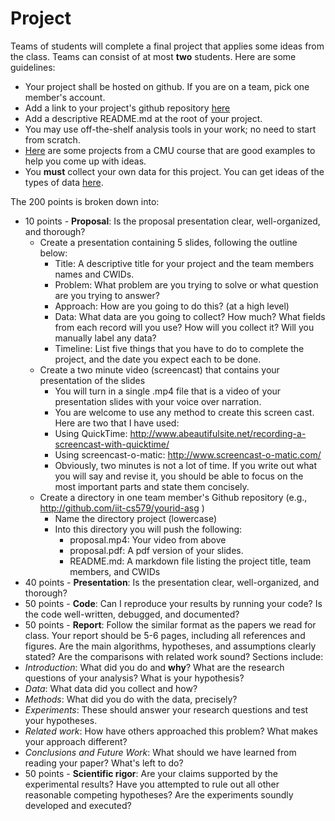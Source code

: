 # Project

Teams of students will complete a final project that applies some ideas from the class. Teams can consist of at most **two** students. Here are some guidelines:

- Your project shall be hosted on github. If you are on a team, pick one member's account.
- Add a link to your project's github repository [here](https://github.com/iit-cs579/main/wiki/Project-Teams)
- Add a descriptive README.md at the root of your project.
- You may use off-the-shelf analysis tools in your work; no need to start from scratch.
- [Here](http://curtis.ml.cmu.edu/w/courses/index.php/Social_Media_Analysis_10-802_in_Fall_2012#Sample_Projects) are some projects from a CMU course that are good examples to help you come up with ideas.
- You **must** collect your own data for this project. You can get ideas of the types of data [here](https://github.com/aronwc/mlsm/wiki/Data).

The 200 points is broken down into:
- 10 points - **Proposal**: Is the proposal presentation clear, well-organized, and thorough?
  - Create a presentation containing 5 slides, following the outline below:
    - Title: A descriptive title for your project and the team members names and CWIDs.
    - Problem: What problem are you trying to solve or what question are you trying to answer?
    - Approach: How are you going to do this? (at a high level)
    - Data: What data are you going to collect? How much? What fields from each record will you use? How will you collect it? Will you manually label any data?
    - Timeline: List five things that you have to do to complete the project, and the date you expect each to be done.
  - Create a two minute video (screencast) that contains your presentation of the slides
    - You will turn in a single .mp4 file that is a video of your presentation slides with your voice over narration.
    - You are welcome to use any method to create this screen cast. Here are two that I have used:
    - Using QuickTime: http://www.abeautifulsite.net/recording-a-screencast-with-quicktime/
    - Using screencast-o-matic: http://www.screencast-o-matic.com/
    - Obviously, two minutes is not a lot of time. If you write out what you will say and revise it, you should be able to focus on the most important parts and state them concisely.
  - Create a directory in one team member's Github repository (e.g., http://github.com/iit-cs579/yourid-asg )
    - Name the directory project (lowercase)
    - Into this directory you will push the following:
      - proposal.mp4: Your video from above
      - proposal.pdf: A pdf version of your slides.
      - README.md: A markdown file listing the project title, team members, and CWIDs
-  40 points - **Presentation**: Is the presentation clear, well-organized, and thorough?
-  50 points - **Code**: Can I reproduce your results by running your code? Is the code well-written, debugged, and documented?
-  50 points - **Report**: Follow the similar format as the papers we read for class. Your report should be 5-6 pages, including all references and figures. Are the main algorithms, hypotheses, and assumptions clearly stated? Are the comparisons with related work sound? Sections include:
  - *Introduction*: What did you do and **why**? What are the research questions of your analysis? What is your hypothesis?
  - *Data*: What data did you collect and how?
  - *Methods*: What did you do with the data, precisely?
  - *Experiments*: These should answer your research questions and test your hypotheses.
  - *Related work*: How have others approached this problem? What makes your approach different?
  - *Conclusions and Future Work*: What should we have learned from reading your paper? What's left to do?
- 50 points - **Scientific rigor**: Are your claims supported by the experimental results? Have you attempted to rule out all other reasonable competing hypotheses? Are the experiments soundly developed and executed?
